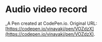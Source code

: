 # Audio video record
 _A Pen created at CodePen.io. Original URL: [https://codepen.io/vinayakj/pen/VOZdzX](https://codepen.io/vinayakj/pen/VOZdzX).

 